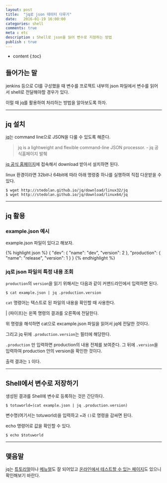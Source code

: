 ```yaml
---
layout: post
title:  "jq로 json 데이터 다루기"
date:   2016-01-19 16:00:00
categories: shell
comments: true
meta : etc
description : Shell로 json을 읽어 변수로 지정하는 방법
publish : true
---
```


* content
{:toc}

## 들어가는 말

jenkins 등으로 CI를 구성했을 때 변수를 프로젝트 내부의 json 파일에서 변수를 읽어서 shell로 전달해야할 경우가 있다.  

이럴 때 jq를 활용하여 처리하는 방법을 알아보도록 하자.

---

## jq 설치

[jq](https://stedolan.github.io/jq/)는 command line으로 JSON을 다룰 수 있도록 해준다.

> jq is a lightweight and flexible command-line JSON processor. - jq 공식홈페이지 발췌

[jq 공식 홈페이지](https://stedolan.github.io/jq/)에 접속해서 download 받아서 설치하면 된다.

linux 환경이라면 32bit나 64bit에 따라 아래 명령중 하나를 실행하여 직접 다운받을 수 있다.

    $ wget http://stedolan.github.io/jq/download/linux32/jq
    $ wget http://stedolan.github.io/jq/download/linux64/jq

---

## jq 활용

### example.json 예시  

example.json 파일이 있다고 해보자.

{% highlight json %}
{
    "dev": {
        "name": "dev",
        "version": 2
    },
    "production": {
        "name": "release",
        "version": 1
    }
}
{% endhighlight %}

### jq로 json 파일의 특정 내용 조회

`production`의 `version`을 읽기 위해서는 다음과 같이 커맨드라인에서 입력하면 된다.

    $ cat example.json | jq .production.version

`cat` 명령어는 텍스트로 된 파일의 내용을 확인할 때 사용한다.

| (파이프)는 왼쪽 명령의 결과를 오른쪽에 전달한다.

위 명령을 해석하면 cat으로 excample.json 파일을 읽어서 jq에 전달한 것이다.

그리고 jq 뒤에 `.production.version`는 필터에 해당한다.

`.production` 만 입력하면 production의 내용 전체를 보여준다. 그 뒤에 `.version`을 입력하여 production 안의 version을 확인한 것이다.


출력 결과는 `1` 이다.

---

## Shell에서 변수로 저장하기

생성된 결과를 Shell에 변수로 등록하는 것은 간단하다.

    $ totuworld=(cat example.json | jq .production.version)

변수명(여기서는 totuworld)을 입력하고 `=`과 `()`로 명령을 감싸면 된다.

echo 명령어로 값을 확인할 수 있다.

    $ echo $totuworld

---

## 맺음말

jq는 [튜토리얼](https://stedolan.github.io/jq/tutorial/)이나 [메뉴얼](https://stedolan.github.io/jq/manual/)도 잘 되어있고 [온라인에서 테스트할 수 있는 페이지](https://jqplay.org/)도 있으니 확인해보기 바란다. 